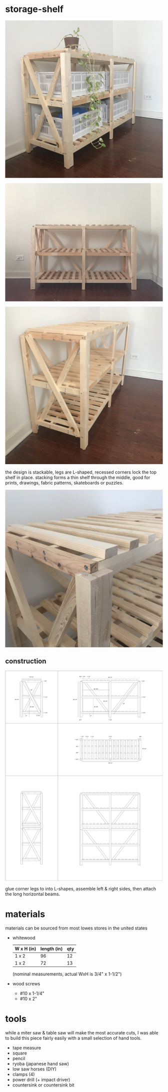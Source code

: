 # storage-shelf

![a photo of a wooden standing shelf, holding four plastic crates, with a plant on top](IMG_9039.JPG)

![photo of an empy wooden standing shelf](IMG_9041.JPG)

![photo of an empy wooden standing shelf](IMG_9044.JPG)

the design is stackable, legs are L-shaped, recessed corners lock the top shelf in place. stacking forms a thin shelf through the middle, good for prints, drawings, fabric patterns, skateboards or puzzles.

![photo of the top corner of the wooden standing shelf](IMG_9046.JPG)

## construction

![blueprints for the standing shelf, showing measurements in inches](plans.png)

glue corner legs to into L-shapes, assemble left & right sides, then attach the long horizontal beams.

# materials

materials can be sourced from most lowes stores in the united states

- whitewood

  | W x H (in) | length (in) |	qty |
  | ---------- | ---------------- | --- |
  | 1 x 2 |	96 |	12 |
  | 1 x 2	| 72 |	13 | 
  
  (nominal measurements, actual WxH is 3/4" x 1-1/2")
    
- wood screws
  - #10 x 1-1/4"
  - #10 x 2"

# tools

while a miter saw & table saw will make the most accurate cuts, I was able to build this piece fairly easily with a small selection of hand tools.

- tape measure
- square
- pencil
- ryoba (japanese hand saw)
- low saw horses (DIY)
- clamps (4)
- power drill (+ impact driver)
- countersink or countersink bit

